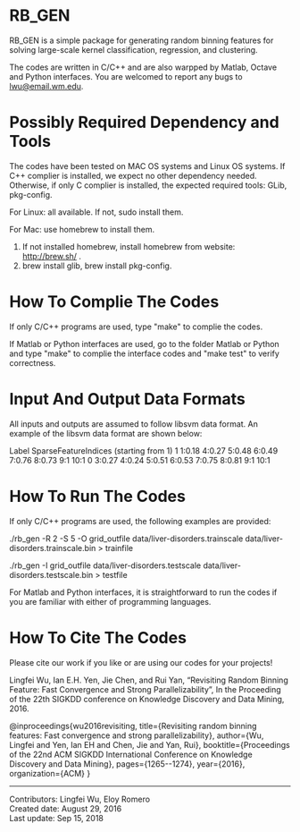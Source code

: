 # RB_GEN

RB_GEN is a simple package for generating random binning features for solving 
large-scale kernel classification, regression, and clustering.  

The codes are written in C/C++ and are also warpped by Matlab, Octave and Python
interfaces. You are welcomed to report any bugs to lwu@email.wm.edu. 


# Possibly Required Dependency and Tools

The codes have been tested on MAC OS systems and Linux OS systems. If C++ 
complier is installed, we expect no other dependency needed. Otherwise, 
if only C complier is installed, the expected required tools: GLib, pkg-config.

For Linux: all available. If not, sudo install them.

For Mac: use homebrew to install them. 
1) If not installed homebrew, install homebrew from website: http://brew.sh/ .
2) brew install glib, brew install pkg-config. 


# How To Complie The Codes
If only C/C++ programs are used, type "make" to complie the codes.

If Matlab or Python interfaces are used, go to the folder Matlab or Python and
type "make" to complie the interface codes and "make test" to verify correctness. 


# Input And Output Data Formats
All inputs and outputs are assumed to follow libsvm data format. An example of 
the libsvm data format are shown below:

Label SparseFeatureIndices (starting from 1)
1 1:0.18 4:0.27 5:0.48 6:0.49 7:0.76 8:0.73 9:1 10:1
0 3:0.27 4:0.24 5:0.51 6:0.53 7:0.75 8:0.81 9:1 10:1


# How To Run The Codes
If only C/C++ programs are used, the following examples are provided:

./rb_gen -R 2 -S 5 -O grid_outfile data/liver-disorders.trainscale data/liver-disorders.trainscale.bin > trainfile

./rb_gen -I grid_outfile data/liver-disorders.testscale  data/liver-disorders.testscale.bin > testfile

For Matlab and Python interfaces, it is straightforward to run the codes if 
you are familiar with either of programming languages. 


# How To Cite The Codes
Please cite our work if you like or are using our codes for your projects!

Lingfei Wu, Ian E.H. Yen, Jie Chen, and Rui Yan, “Revisiting Random Binning Feature: 
Fast Convergence and Strong Parallelizability”, In the Proceeding of the 22th SIGKDD 
conference on Knowledge Discovery and Data Mining, 2016.  

@inproceedings{wu2016revisiting,
  title={Revisiting random binning features: Fast convergence and strong parallelizability},
  author={Wu, Lingfei and Yen, Ian EH and Chen, Jie and Yan, Rui},
  booktitle={Proceedings of the 22nd ACM SIGKDD International Conference on Knowledge Discovery and Data Mining},
  pages={1265--1274},
  year={2016},
  organization={ACM}
}


------------------------------------------------------
Contributors: Lingfei Wu, Eloy Romero <br/>
Created date: August 29, 2016 <br/>
Last update: Sep 15, 2018 <br/>

